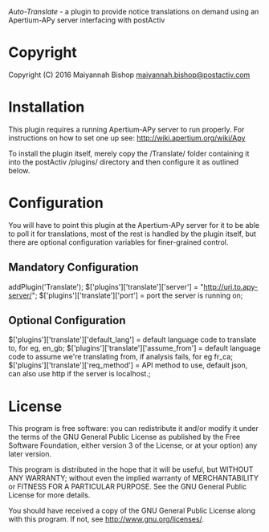 *Auto-Translate* - a plugin to provide notice translations on demand using an
Apertium-APy server interfacing with postActiv

# Copyright
Copyright (C) 2016 Maiyannah Bishop <maiyannah.bishop@postactiv.com>

# Installation

This plugin requires a running Apertium-APy server to run properly.  For
instructions on how to set one up see: <http://wiki.apertium.org/wiki/Apy>

To install the plugin itself, merely copy the /Translate/ folder containing
it into the postActiv /plugins/ directory and then configure it as outlined
below.

# Configuration

You will have to point this plugin at the Apertium-APy server for it to be
able to poll it for translations, most of the rest is handled by the plugin
itself, but there are optional configuration variables for finer-grained
control.

## Mandatory Configuration

addPlugin('Translate');
$['plugins']['translate']['server'] = "http://uri.to.apy-server/";
$['plugins']['translate']['port'] = port the server is running on;

## Optional Configuration
$['plugins']['translate']['default_lang'] = default language code to
   translate to, for eg, en_gb;
$['plugins']['translate']['assume_from'] = default language code to
   assume we're translating from, if analysis fails, for eg fr_ca;
$['plugins']['translate']['req_method'] = API method to use, default json,
   can also use http if the server is localhost.;

# License

This program is free software: you can redistribute it and/or modify it 
under the terms of the GNU General Public License as published by the Free 
Software Foundation, either version 3 of the License, or at your option) 
any later version.

This program is distributed in the hope that it will be useful, but WITHOUT 
ANY WARRANTY; without even the implied warranty of MERCHANTABILITY or FITNESS 
FOR A PARTICULAR PURPOSE.  See the GNU General Public License for more 
details.

You should have received a copy of the GNU General Public License along with 
this program.  If not, see <http://www.gnu.org/licenses/>.